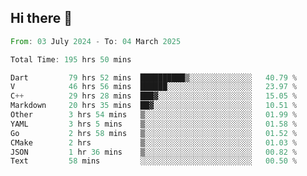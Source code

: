 ## Hi there 👋

<!--START_SECTION:waka-->

```rust
From: 03 July 2024 - To: 04 March 2025

Total Time: 195 hrs 50 mins

Dart         79 hrs 52 mins  ██████████▒░░░░░░░░░░░░░░   40.79 %
V            46 hrs 56 mins  ██████░░░░░░░░░░░░░░░░░░░   23.97 %
C++          29 hrs 28 mins  ███▓░░░░░░░░░░░░░░░░░░░░░   15.05 %
Markdown     20 hrs 35 mins  ██▓░░░░░░░░░░░░░░░░░░░░░░   10.51 %
Other        3 hrs 54 mins   ▒░░░░░░░░░░░░░░░░░░░░░░░░   01.99 %
YAML         3 hrs 5 mins    ▒░░░░░░░░░░░░░░░░░░░░░░░░   01.58 %
Go           2 hrs 58 mins   ▒░░░░░░░░░░░░░░░░░░░░░░░░   01.52 %
CMake        2 hrs           ▒░░░░░░░░░░░░░░░░░░░░░░░░   01.03 %
JSON         1 hr 36 mins    ▒░░░░░░░░░░░░░░░░░░░░░░░░   00.82 %
Text         58 mins         ░░░░░░░░░░░░░░░░░░░░░░░░░   00.50 %
```

<!--END_SECTION:waka-->

<!--
**mathiskakal/mathiskakal** is a ✨ _special_ ✨ repository because its `README.md` (this file) appears on your GitHub profile.

Here are some ideas to get you started:

- 🔭 I’m currently working on ...
- 🌱 I’m currently learning ...
- 👯 I’m looking to collaborate on ...
- 🤔 I’m looking for help with ...
- 💬 Ask me about ...
- 📫 How to reach me: ...
- 😄 Pronouns: ...
- ⚡ Fun fact: ...
-->
